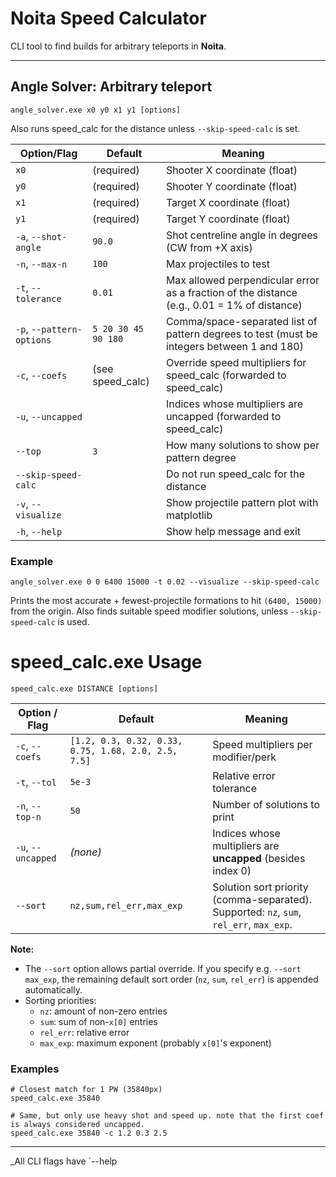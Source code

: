 # Noita Speed Calculator

CLI tool to find builds for arbitrary teleports in **Noita**.

---

## Angle Solver: Arbitrary teleport

```
angle_solver.exe x0 y0 x1 y1 [options]
```

Also runs speed\_calc for the distance unless `--skip-speed-calc` is set.

| Option/Flag               | Default             | Meaning                                                                                    |
|---------------------------| ------------------- | ------------------------------------------------------------------------------------------ |
| `x0`                      | (required)          | Shooter X coordinate (float)                                                               |
| `y0`                      | (required)          | Shooter Y coordinate (float)                                                               |
| `x1`                      | (required)          | Target X coordinate (float)                                                                |
| `y1`                      | (required)          | Target Y coordinate (float)                                                                |
| `-a`, `--shot-angle`      | `90.0`              | Shot centreline angle in degrees (CW from +X axis)                                         |
| `-n`, `--max-n`           | `100`               | Max projectiles to test                                                                    |
| `-t`, `--tolerance`       | `0.01`              | Max allowed perpendicular error as a fraction of the distance (e.g., 0.01 = 1% of distance)|
| `-p`, `--pattern-options` | `5 20 30 45 90 180` | Comma/space-separated list of pattern degrees to test (must be integers between 1 and 180) |
| `-c`, `--coefs`           | (see speed\_calc)   | Override speed multipliers for speed\_calc (forwarded to speed\_calc)                      |
| `-u`, `--uncapped`        |                     | Indices whose multipliers are uncapped (forwarded to speed\_calc)                          |
| `--top`                   | `3`                 | How many solutions to show per pattern degree                                              |
| `--skip-speed-calc`       |                     | Do not run speed\_calc for the distance                                                    |
| `-v`, `--visualize`       |                     | Show projectile pattern plot with matplotlib                                               |
| `-h`, `--help`            |                     | Show help message and exit                                                                 |

### Example

```
angle_solver.exe 0 0 6400 15000 -t 0.02 --visualize --skip-speed-calc
```

Prints the most accurate + fewest-projectile formations to hit `(6400, 15000)` from the origin.
Also finds suitable speed modifier solutions, unless `--skip-speed-calc` is used.

# speed\_calc.exe Usage

```
speed_calc.exe DISTANCE [options]
```

| Option / Flag      | Default                                             | Meaning                                                                                 |
| ------------------ |-----------------------------------------------------|-----------------------------------------------------------------------------------------|
| `-c`, `--coefs`    | `[1.2, 0.3, 0.32, 0.33, 0.75, 1.68, 2.0, 2.5, 7.5]` | Speed multipliers per modifier/perk                                                     |
| `-t`, `--tol`      | `5e-3`                                              | Relative error tolerance                                                                |
| `-n`, `--top-n`    | `50`                                                | Number of solutions to print                                                            |
| `-u`, `--uncapped` | *(none)*                                            | Indices whose multipliers are **uncapped** (besides index 0)                            |
| `--sort`           | `nz,sum,rel_err,max_exp`                            | Solution sort priority (comma-separated). Supported: `nz`, `sum`, `rel_err`, `max_exp`. |

**Note:**

* The `--sort` option allows partial override. If you specify e.g. `--sort max_exp`, the remaining default sort order (`nz`, `sum`, `rel_err`) is appended automatically.
* Sorting priorities:
    * `nz`: amount of non-zero entries
    * `sum`: sum of non-`x[0]` entries
    * `rel_err`: relative error
    * `max_exp`: maximum exponent (probably `x[0]`'s exponent)

### Examples

```
# Closest match for 1 PW (35840px)
speed_calc.exe 35840

# Same, but only use heavy shot and speed up. note that the first coef is always considered uncapped.
speed_calc.exe 35840 -c 1.2 0.3 2.5
```

---

\_All CLI flags have \`--help
